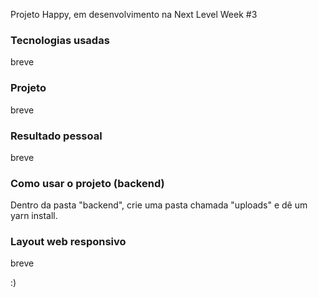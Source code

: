 Projeto Happy, em desenvolvimento na Next Level Week #3

### Tecnologias usadas
breve

### Projeto
breve

### Resultado pessoal
breve

### Como usar o projeto (backend)
Dentro da pasta "backend", crie uma pasta chamada "uploads" e dê um yarn install.

### Layout web responsivo
breve

:)